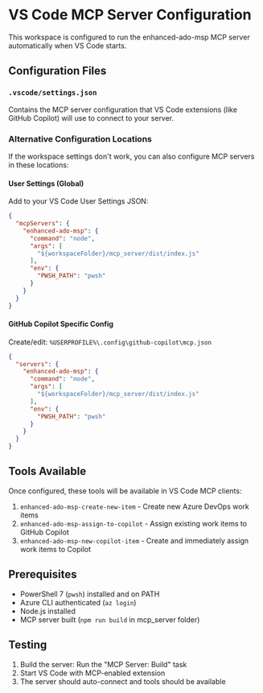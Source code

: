 # VS Code MCP Server Configuration

This workspace is configured to run the enhanced-ado-msp MCP server automatically when VS Code starts.

## Configuration Files

### `.vscode/settings.json`
Contains the MCP server configuration that VS Code extensions (like GitHub Copilot) will use to connect to your server.

### Alternative Configuration Locations

If the workspace settings don't work, you can also configure MCP servers in these locations:

#### User Settings (Global)
Add to your VS Code User Settings JSON:
```json
{
  "mcpServers": {
    "enhanced-ado-msp": {
      "command": "node",
      "args": [
        "${workspaceFolder}/mcp_server/dist/index.js"
      ],
      "env": {
        "PWSH_PATH": "pwsh"
      }
    }
  }
}
```

#### GitHub Copilot Specific Config
Create/edit: `%USERPROFILE%\.config\github-copilot\mcp.json`
```json
{
  "servers": {
    "enhanced-ado-msp": {
      "command": "node",
      "args": [
        "${workspaceFolder}/mcp_server/dist/index.js"
      ],
      "env": {
        "PWSH_PATH": "pwsh"
      }
    }
  }
}
```

## Tools Available
Once configured, these tools will be available in VS Code MCP clients:

1. `enhanced-ado-msp-create-new-item` - Create new Azure DevOps work items
2. `enhanced-ado-msp-assign-to-copilot` - Assign existing work items to GitHub Copilot
3. `enhanced-ado-msp-new-copilot-item` - Create and immediately assign work items to Copilot

## Prerequisites
- PowerShell 7 (`pwsh`) installed and on PATH
- Azure CLI authenticated (`az login`)
- Node.js installed
- MCP server built (`npm run build` in mcp_server folder)

## Testing
1. Build the server: Run the "MCP Server: Build" task
2. Start VS Code with MCP-enabled extension
3. The server should auto-connect and tools should be available